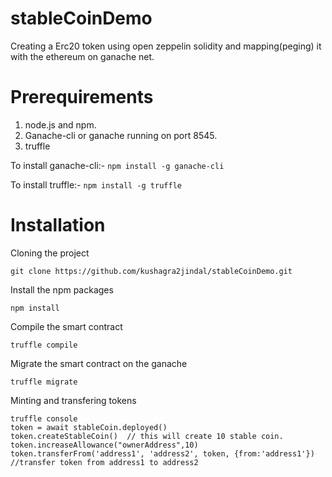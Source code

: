 # stableCoinDemo
Creating a Erc20 token using open zeppelin solidity and mapping(peging) it with the ethereum on ganache net.

# Prerequirements
1. node.js and npm.
2. Ganache-cli or ganache running on port 8545.
3. truffle

To install ganache-cli:-
``` npm install -g ganache-cli ```

To install truffle:-
``` npm install -g truffle ```

# Installation

Cloning the project

```git clone https://github.com/kushagra2jindal/stableCoinDemo.git```

Install the npm packages

```npm install```

Compile the smart contract

``` truffle compile ```

Migrate the smart contract on the ganache

``` truffle migrate ```

Minting and transfering tokens

```
truffle console
token = await stableCoin.deployed()
token.createStableCoin()  // this will create 10 stable coin. 
token.increaseAllowance("ownerAddress",10)
token.transferFrom('address1', 'address2', token, {from:'address1'})  //transfer token from address1 to address2

```

